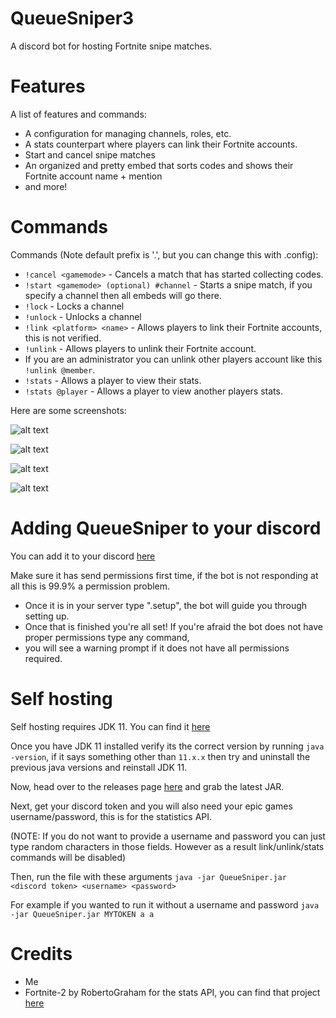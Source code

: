 # QueueSniper3
A discord bot for hosting Fortnite snipe matches.

# Features

A list of features and commands:
  - A configuration for managing channels, roles, etc.
  - A stats counterpart where players can link their Fortnite accounts.
  - Start and cancel snipe matches
  - An organized and pretty embed that sorts codes and shows their Fortnite account name + mention
  - and more!
# Commands

Commands (Note default prefix is '.', but you can change this with .config):
  - ``!cancel <gamemode>`` - Cancels a match that has started collecting codes.
  - ``!start <gamemode> (optional) #channel`` - Starts a snipe match, if you specify a channel then all embeds will go there.
  - ``!lock`` - Locks a channel
  - ``!unlock`` - Unlocks a channel
  - ``!link <platform> <name>`` - Allows players to link their Fortnite accounts, this is not verified.
  - ``!unlink`` - Allows players to unlink their Fortnite account.
  - If you are an administrator you can unlink other players account like this ``!unlink @member``.
  - ``!stats`` - Allows a player to view their stats.
  - ``!stats @player`` - Allows a player to view another players stats.
 
 Here are some screenshots:
 
![alt text](https://i.imgur.com/Xrztynt.png)
 
![alt text](https://i.imgur.com/waHHY1N.png)
 
![alt text](https://i.imgur.com/LN6xKiY.png)
 
![alt text](https://i.imgur.com/aN94sad.png)
 
 # Adding QueueSniper to your discord

You can add it to your discord [here](https://discordapp.com/oauth2/authorize?&client_id=513096941693960223&scope=bot)

Make sure it has send permissions first time, if the bot is not responding at all this is 99.9% a permission problem.

 - Once it is in your server type ".setup", the bot will guide you through setting up.
 - Once that is finished you're all set! If you're afraid the bot does not have proper permissions type any command,
 - you will see a warning prompt if it does not have all permissions required.

# Self hosting

Self hosting requires JDK 11. You can find it [here](https://www.oracle.com/technetwork/java/javase/downloads/jdk11-downloads-5066655.html)

Once you have JDK 11 installed verify its the correct version by running ``java -version``, if it says something other than ``11.x.x`` then try and uninstall the previous java versions and reinstall JDK 11.

Now, head over to the releases page [here](https://github.com/Vrekt/QueueSniper3/releases) and grab the latest JAR.

Next, get your discord token and you will also need your epic games username/password, this is for the statistics API.

(NOTE: If you do not want to provide a username and password you can just type random characters in those fields.
However as a result link/unlink/stats commands will be disabled)


Then, run the file with these arguments ``java -jar QueueSniper.jar <discord token> <username> <password>``

For example if you wanted to run it without a username and password ``java -jar QueueSniper.jar MYTOKEN a a``

# Credits

- Me
- Fortnite-2 by RobertoGraham for the stats API, you can find that project [here](https://github.com/RobertoGraham/fortnite-2/)
